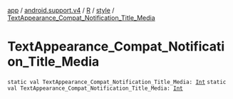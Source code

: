[app](../../../index.md) / [android.support.v4](../../index.md) / [R](../index.md) / [style](index.md) / [TextAppearance_Compat_Notification_Title_Media](./-text-appearance_-compat_-notification_-title_-media.md)

# TextAppearance_Compat_Notification_Title_Media

`static val TextAppearance_Compat_Notification_Title_Media: `[`Int`](https://kotlinlang.org/api/latest/jvm/stdlib/kotlin/-int/index.html)
`static val TextAppearance_Compat_Notification_Title_Media: `[`Int`](https://kotlinlang.org/api/latest/jvm/stdlib/kotlin/-int/index.html)